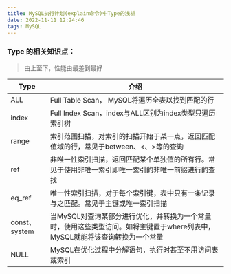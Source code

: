 ```yaml
---
title: MySQL执行计划(explain命令)中Type的浅析
date: 2022-11-11 12:24:46
tags: MySQL
---
```

### Type 的相关知识点：

> 由上至下，性能由最差到最好

| Type          | 介绍                                                                                                                        |
| ------------- | --------------------------------------------------------------------------------------------------------------------------- |
| ALL           | Full Table Scan， MySQL将遍历全表以找到匹配的行                                                                             |
| index         | Full Index Scan，index与ALL区别为index类型只遍历索引树                                                                      |
| range         | 索引范围扫描，对索引的扫描开始于某一点，返回匹配值域的行，常见于between、<、>等的查询                                       |
| ref           | 非唯一性索引扫描，返回匹配某个单独值的所有行。常见于使用非唯一索引即唯一索引的非唯一前缀进行的查找                          |
| eq\_ref       | 唯一性索引扫描，对于每个索引键，表中只有一条记录与之匹配。常见于主键或唯一索引扫描                                          |
| const、system | 当MySQL对查询某部分进行优化，并转换为一个常量时，使用这些类型访问。如将主键置于where列表中，MySQL就能将该查询转换为一个常量 |
| NULL          | MySQL在优化过程中分解语句，执行时甚至不用访问表或索引                                                                       |
